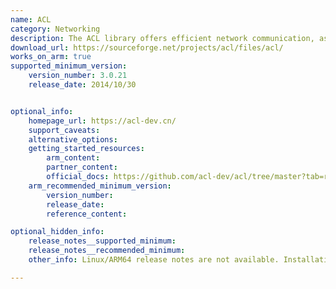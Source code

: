 ```yaml
---
name: ACL
category: Networking
description: The ACL library offers efficient network communication, asynchronous I/O, and event-driven programming, supporting protocols like TCP, UDP, and HTTP, along with threading and message queues, optimized for scalability.
download_url: https://sourceforge.net/projects/acl/files/acl/
works_on_arm: true
supported_minimum_version:
    version_number: 3.0.21
    release_date: 2014/10/30


optional_info:
    homepage_url: https://acl-dev.cn/
    support_caveats:
    alternative_options:
    getting_started_resources:
        arm_content: 
        partner_content: 
        official_docs: https://github.com/acl-dev/acl/tree/master?tab=readme-ov-file#31-compiling-acl-on-different-platforms
    arm_recommended_minimum_version:
        version_number:
        release_date:
        reference_content: 

optional_hidden_info:
    release_notes__supported_minimum: 
    release_notes__recommended_minimum:
    other_info: Linux/ARM64 release notes are not available. Installation and testing are done using tar archive [3.0.21](https://github.com/acl-dev/acl/releases/tag/3.0.21). 

---
```

